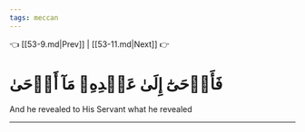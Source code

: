 ```yaml
---
tags: meccan
---
```


👈 [[53-9.md|Prev]] | [[53-11.md|Next]] 👉

# فَأَوۡحَىٰٓ إِلَىٰ عَبۡدِهِۦ مَآ أَوۡحَىٰ

And he revealed to His Servant what he revealed

---

